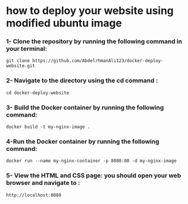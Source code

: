 # how to deploy your website using modified ubuntu image
### 1- Clone the repository by running the following command in your terminal:  
    git clone https://github.com/AbdelrhmanAli123/docker-deploy-website.git
### 2- Navigate to the directory using the cd command :
    cd docker-deploy-website
### 3- Build the Docker container by running the following command:
    docker build -t my-nginx-image .
### 4-Run the Docker container by running the following command:
    docker run --name my-nginx-container -p 8080:80 -d my-nginx-image
### 5- View the HTML and CSS page: you should open your web browser and navigate to :
    http://localhost:8080

